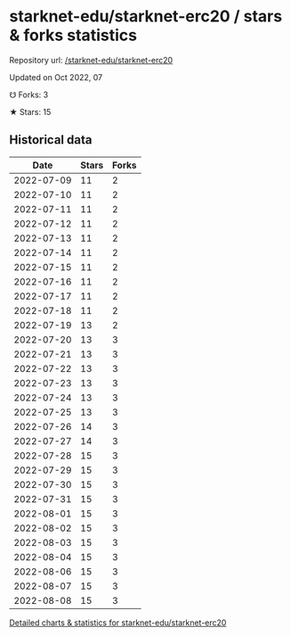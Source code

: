 # starknet-edu/starknet-erc20 / stars & forks statistics

Repository url: [/starknet-edu/starknet-erc20](https://github.com/starknet-edu/starknet-erc20)

Updated on Oct 2022, 07

☋ Forks: 3

★ Stars: 15

## Historical data
| Date | Stars | Forks |
|------|-------|-------|
| 2022-07-09 | 11 | 2 | 
| 2022-07-10 | 11 | 2 | 
| 2022-07-11 | 11 | 2 | 
| 2022-07-12 | 11 | 2 | 
| 2022-07-13 | 11 | 2 | 
| 2022-07-14 | 11 | 2 | 
| 2022-07-15 | 11 | 2 | 
| 2022-07-16 | 11 | 2 | 
| 2022-07-17 | 11 | 2 | 
| 2022-07-18 | 11 | 2 | 
| 2022-07-19 | 13 | 2 | 
| 2022-07-20 | 13 | 3 | 
| 2022-07-21 | 13 | 3 | 
| 2022-07-22 | 13 | 3 | 
| 2022-07-23 | 13 | 3 | 
| 2022-07-24 | 13 | 3 | 
| 2022-07-25 | 13 | 3 | 
| 2022-07-26 | 14 | 3 | 
| 2022-07-27 | 14 | 3 | 
| 2022-07-28 | 15 | 3 | 
| 2022-07-29 | 15 | 3 | 
| 2022-07-30 | 15 | 3 | 
| 2022-07-31 | 15 | 3 | 
| 2022-08-01 | 15 | 3 | 
| 2022-08-02 | 15 | 3 | 
| 2022-08-03 | 15 | 3 | 
| 2022-08-04 | 15 | 3 | 
| 2022-08-06 | 15 | 3 | 
| 2022-08-07 | 15 | 3 | 
| 2022-08-08 | 15 | 3 | 


[Detailed charts & statistics for starknet-edu/starknet-erc20](https://reviewgithub.com/rep/starknet-edu/starknet-erc20)
